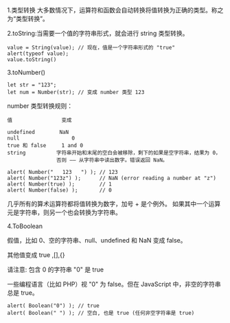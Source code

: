 1.类型转换
  大多数情况下，运算符和函数会自动转换将值转换为正确的类型。称之为“类型转换”。

2.toString:当需要一个值的字符串形式，就会进行 string 类型转换。
  
    value = String(value); // 现在，值是一个字符串形式的 "true"
    alert(typeof value);
    value.toString()

3.toNumber()

    let str = "123";
    let num = Number(str); // 变成 number 类型 123
   number 类型转换规则：

    值	             变成
   
    undefined	     NaN
    null	             0
    true 和 false	 1 and 0
    string	        字符串开始和末尾的空白会被移除，剩下的如果是空字符串，结果为 0，
                    否则 —— 从字符串中读出数字。错误返回 NaN。
   
    alert( Number("   123   ") ); // 123
    alert( Number("123z") );      // NaN (error reading a number at "z")
    alert( Number(true) );        // 1
    alert( Number(false) );       // 0
   
   几乎所有的算术运算符都将值转换为数字，加号 + 是个例外。
    如果其中一个运算元是字符串，则另一个也会转换为字符串。

4.ToBoolean

  假值，比如 0、空的字符串、null、undefined 和 NaN 变成 false。
 
  其他值变成 true  ,[],{}
 
  请注意: 包含 0 的字符串 "0" 是 true
 
  一些编程语言（比如 PHP）视 "0" 为 false。但在 JavaScript 中，非空的字符串总是 true。

    alert( Boolean("0") ); // true
    alert( Boolean(" ") ); // 空白, 也是 true (任何非空字符串是 true)